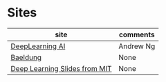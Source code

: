 # Sites

|site|comments|
| --- | --- |
|[DeepLearning AI](https://www.deeplearning.ai/short-courses/chatgpt-prompt-engineering-for-developers/)| Andrew Ng | 
|[Baeldung](https://www.baeldung.com/cs/)| None|
|[Deep Learning Slides from MIT](http://introtodeeplearning.com/slides/6S191_MIT_DeepLearning_L1.pdf)| None|




